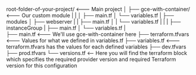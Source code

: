 root-folder-of-your-project/ <--- Main project
│
├── gce-with-container/  <--- Our custom module
|   |
│   ├── main.tf
│   └── variables.tf
|
├── modules
│   ├── webserver
|   |   ├── main.tf
│   |   └── variables.tf
|   |
|   ├── instanceGroup
|       ├── main.tf
│       └── variables.tf
|                                     
├── main.tf <--- We'll use gce-with-container here
├── terraform.tfvars <--- Values for what we defined in variables.tf
├── variables.tf <--- terraform.tfvars has the values for each defined variables
├── dev.tfvars
├── prod.tfvars
└── versions.tf  <-- Here you will find the terraform block which specifies the required provider version and required Terraform version for this configuration